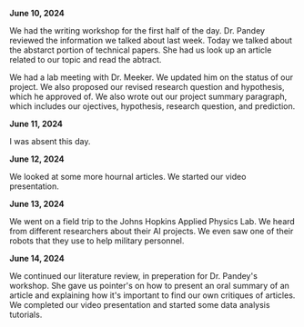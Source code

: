 **June 10, 2024**

We had the writing workshop for the first half of the day. Dr. Pandey reviewed the information we talked about last week. Today we talked about the abstarct portion of technical papers. She had us look up an article related to our topic and read the abtract. 

We had a lab meeting with Dr. Meeker. We updated him on the status of our project. We also proposed our revised research question and hypothesis, which he approved of. We also wrote out our project summary paragraph, which includes our ojectives, hypothesis, research question, and prediction. 

**June 11, 2024**

I was absent this day. 

**June 12, 2024**

We looked at some more hournal articles. We started our video presentation. 

**June 13, 2024**

We went on a field trip to the Johns Hopkins Applied Physics Lab. We heard from different researchers about their AI projects. We even saw one of their robots that they use to help military personnel. 

**June 14, 2024**

We continued our literature review, in preperation for Dr. Pandey's workshop. She gave us pointer's on how to present an oral summary of an article and explaining how it's important to find our own critiques of articles. We completed our video presentation and started some data analysis tutorials. 
